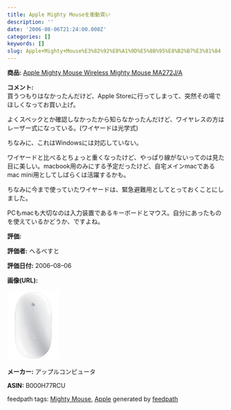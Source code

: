 ```yaml
---
title: Apple Mighty Mouseを衝動買い
description: ''
date: '2006-08-06T21:24:00.000Z'
categories: []
keywords: []
slug: Apple+Mighty+Mouse%E3%82%92%E8%A1%9D%E5%8B%95%E8%B2%B7%E3%81%84
---
```

**商品:** [Apple Mighty Mouse Wireless Mighty Mouse MA272J/A](http://www.amazon.co.jp/exec/obidos/ASIN/B000H77RCU/mrchildrenonl-22/ref=nosim/)

**コメント:**   
買うつもりはなかったんだけど、Apple Storeに行ってしまって、突然その場でほしくなってお買い上げ。  
  
よくスペックとか確認しなかったから知らなかったんだけど、ワイヤレスの方はレーザー式になっている。(ワイヤードは光学式)  
  
ちなみに、これはWindowsには対応していない。  
  
  
  
ワイヤードと比べるとちょっと重くなったけど、やっぱり線がないってのは見た目に美しい。macbook用のみにする予定だったけど、自宅メインmacであるmac mini用としてしばらくは活躍するかも。  
  
ちなみに今まで使っていたワイヤードは、緊急避難用としてとっておくことにしました。  
  
  
  
PCもmacも大切なのは入力装置であるキーボードとマウス。自分にあったものを使えているかどうか、ですよね。

**評価:**

**評価者:** へるべすと

**評価日付:** 2006–08–06

**画像(URL):**

![](0__v4psc1IZC03I__OJl.jpg)

**メーカー:** アップルコンピュータ

**ASIN:** B000H77RCU

feedpath tags: [Mighty Mouse](http://feedpath.jp/search/index.csp?search_text=Mighty%20Mouse), [Apple](http://feedpath.jp/search/index.csp?search_text=Apple) generated by [feedpath](http://feedpath.jp)
